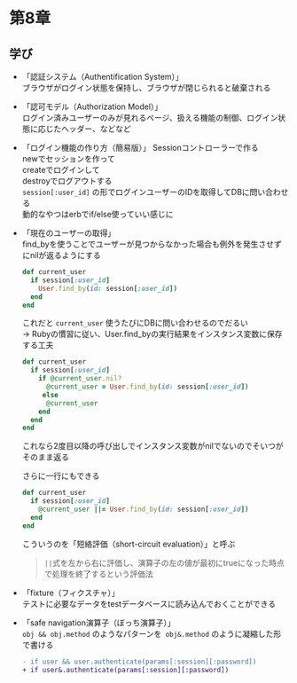 #  第8章

## 学び

- 「認証システム（Authentification System）」  
    ブラウザがログイン状態を保持し、ブラウザが閉じられると破棄される

- 「認可モデル（Authorization Model）」  
    ログイン済みユーザーのみが見れるページ、扱える機能の制御、ログイン状態に応じたヘッダー、などなど

- 「ログイン機能の作り方（簡易版）」
    Sessionコントローラーで作る  
    newでセッションを作って  
    createでログインして  
    destroyでログアウトする  
    `session[:user_id]` の形でログインユーザーのIDを取得してDBに問い合わせる  
    動的なやつはerbでif/else使っていい感じに

- 「現在のユーザーの取得」  
    find_byを使うことでユーザーが見つからなかった場合も例外を発生させずにnilが返るようにする
    ```ruby
    def current_user
      if session[:user_id]
        User.find_by(id: session[:user_id])
      end
    end
    ```
    これだと `current_user` 使うたびにDBに問い合わせるのでだるい  
    -> Rubyの慣習に従い、User.find_byの実行結果をインスタンス変数に保存する工夫
    ```ruby
    def current_user
      if session[:user_id]
        if @current_user.nil?
          @current_user = User.find_by(id: session[:user_id])
         else
          @current_user
        end
      end
    end
    ```
    これなら2度目以降の呼び出しでインスタンス変数がnilでないのでそいつがそのまま返る

    さらに一行にもできる
    ```ruby
    def current_user
      if session[:user_id]
        @current_user ||= User.find_by(id: session[:user_id])
      end
    end
    ```
    こういうのを「短絡評価（short-circuit evaluation）」と呼ぶ  
    > `||`式を左から右に評価し、演算子の左の値が最初にtrueになった時点で処理を終了するという評価法

- 「fixture（フィクスチャ）」  
    テストに必要なデータをtestデータベースに読み込んでおくことができる

- 「safe navigation演算子（ぼっち演算子）」  
    `obj && obj.method` のようなパターンを` obj&.method` のように凝縮した形で書ける
    ```diff
    - if user && user.authenticate(params[:session][:password])
    + if user&.authenticate(params[:session][:password])
    ```
